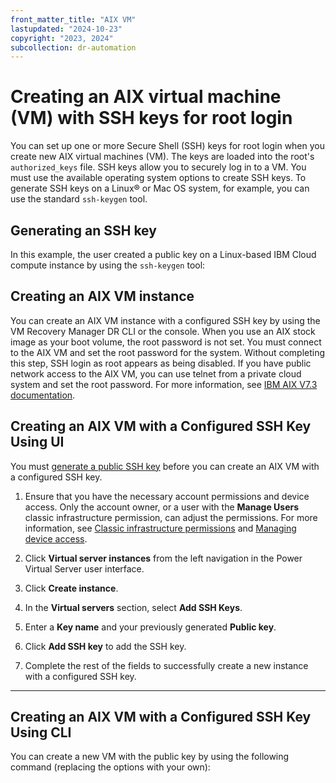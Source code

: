 ```yaml
---
front_matter_title: "AIX VM"
lastupdated: "2024-10-23"
copyright: "2023, 2024"
subcollection: dr-automation
---
```

# Creating an AIX virtual machine (VM) with SSH keys for root login

You can set up one or more Secure Shell (SSH) keys for root login when you create new AIX virtual machines (VM). The keys are loaded into the root's `authorized_keys` file. SSH keys allow you to securely log in to a VM. You must use the available operating system options to create SSH keys. To generate SSH keys on a Linux® or Mac OS system, for example, you can use the standard `ssh-keygen` tool.

## Generating an SSH key

In this example, the user created a public key on a Linux-based IBM Cloud compute instance by using the `ssh-keygen` tool:


## Creating an AIX VM instance

You can create an AIX VM instance with a configured SSH key by using the VM Recovery Manager DR CLI or the console. When you use an AIX stock image as your boot volume, the root password is not set. You must connect to the AIX VM and set the root password for the system. Without completing this step, SSH login as root appears as being disabled. If you have public network access to the AIX VM, you can use telnet from a private cloud system and set the root password. For more information, see [IBM AIX V7.3 documentation](https://www.ibm.com/docs/en/aix/7.3).

## Creating an AIX VM with a Configured SSH Key Using UI

You must [generate a public SSH key](#) before you can create an AIX VM with a configured SSH key.

1. Ensure that you have the necessary account permissions and device access. Only the account owner, or a user with the **Manage Users** classic infrastructure permission, can adjust the permissions. For more information, see [Classic infrastructure permissions](#) and [Managing device access](#).

2. Click **Virtual server instances** from the left navigation in the Power Virtual Server user interface.

3. Click **Create instance**.

4. In the **Virtual servers** section, select **Add SSH Keys**.

5. Enter a **Key name** and your previously generated **Public key**.

6. Click **Add SSH key** to add the SSH key.

7. Complete the rest of the fields to successfully create a new instance with a configured SSH key.

---

## Creating an AIX VM with a Configured SSH Key Using CLI

You can create a new VM with the public key by using the following command (replacing the options with your own):
